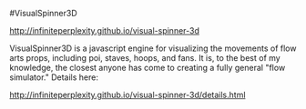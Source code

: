 #VisualSpinner3D

http://infiniteperplexity.github.io/visual-spinner-3d

VisualSpinner3D is a javascript engine for visualizing the movements of flow arts props, including poi, staves, hoops, and fans.  It is, to the best of my knowledge, the closest anyone has come to creating a fully general "flow simulator."  Details here:

http://infiniteperplexity.github.io/visual-spinner-3d/details.html
